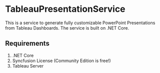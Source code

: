 # TableauPresentationService

This is a service to generate fully customizable PowerPoint Presentations from Tableau Dashboards. The service is built on .NET Core.

## Requirements

1. .NET Core 
2. Syncfusion License (Community Edition is free!)
3. Tableau Server
